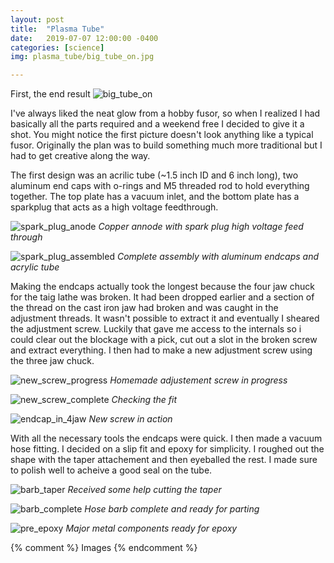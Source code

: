 ```yaml
---
layout: post
title:  "Plasma Tube"
date:   2019-07-07 12:00:00 -0400
categories: [science]
img: plasma_tube/big_tube_on.jpg

---
```



First, the end result
![big_tube_on][big_tube_on]

I've always liked the neat glow from a hobby fusor, so when I realized I had basically all the parts required and a weekend free I decided to give it a shot. You might notice the first picture doesn't look anything like a typical fusor. Originally the plan was to build something much more traditional but I had to get creative along the way. 

The first design was an acrilic tube (~1.5 inch ID and 6 inch long), two aluminum end caps with o-rings and M5 threaded rod to hold everything together. The top plate has a vacuum inlet, and the bottom plate has a sparkplug that acts as a high voltage feedthrough. 

![spark_plug_anode][spark_plug_anode]
*Copper annode with spark plug high voltage feed through*

![spark_plug_assembled][spark_plug_assembled]
*Complete assembly with aluminum endcaps and acrylic tube*

Making the endcaps actually took the longest because the four jaw chuck for the taig lathe was broken. It had been dropped earlier and a section of the thread on the cast iron jaw had broken and was caught in the adjustment threads. It wasn't possible to extract it and eventually I sheared the adjustment screw. Luckily that gave me access to the internals so i could clear out the blockage with a pick, cut out a slot in the broken screw and extract everything. I then had to make a new adjustment screw using the three jaw chuck. 

![new_screw_progress][new_screw_progress]
*Homemade adjustement screw in progress*

![new_screw_complete][new_screw_complete]
*Checking the fit*

![endcap_in_4jaw][endcap_in_4jaw]
*New screw in action*

With all the necessary tools the endcaps were quick. I then made a vacuum hose fitting. I decided on a slip fit and epoxy for simplicity. I roughed out the shape with the taper attachement and then eyeballed the rest. I made sure to polish well to acheive a good seal on the tube. 

![barb_taper][barb_taper]
*Received some help cutting the taper*

![barb_complete][barb_complete]
*Hose barb complete and ready for parting*

![pre_epoxy][pre_epoxy]
*Major metal components ready for epoxy*

{% comment %}
Images
{% endcomment %}

[big_tube_on]:          {{site.url}}/assets/plasma_tube/big_tube_on.jpg
[spark_plug_anode]:    {{site.url}}/assets/plasma_tube/spark_plug_anode.jpg
[spark_plug_assembled]: {{site.url}}/assets/plasma_tube/spark_plug_assembled.jpg
[new_screw_progress]:   {{site.url}}/assets/plasma_tube/new_screw_progress.jpg
[new_screw_complete]:   {{site.url}}/assets/plasma_tube/new_screw_complete.jpg
[endcap_in_4jaw]:       {{site.url}}/assets/plasma_tube/endcap_in_4jaw.jpg
[barb_taper]:           {{site.url}}/assets/plasma_tube/barb_taper.jpg
[barb_complete]:        {{site.url}}/assets/plasma_tube/barb_complete.jpg
[pre_epoxy]:            {{site.url}}/assets/plasma_tube/pre_epoxy.jpg
